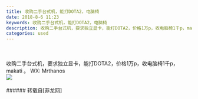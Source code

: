 ```yaml
---
title: 收购二手台式机，能打DOTA2，电脑椅
date: 2018-8-6 11:23
keywords: 收购二手台式机，能打DOTA2，电脑椅
description: 收购二手台式机，要求独立显卡，能打DOTA2，价格1万p，收电脑椅1千p，makati 。 WX: Mrthanos
categories: used
---
```

<td class="t_f" id="postmessage_1600375">

<br/>
<br/>
收购二手台式机，要求独立显卡，能打DOTA2，价格1万p，收电脑椅1千p，makati 。 WX: Mrthanos<br/>

<img aid="905829" data-cf-modified-d37c63fa33418b68fad1d1c5-="" file="data/attachment/forum/201808/06/112231m63l3zga35agkgem.jpg.thumb.jpg" id="aimg_905829" inpost="1" onclick="" onmouseover="" src="http://www.flw.ph/data/attachment/forum/201808/06/112231m63l3zga35agkgem.jpg" style="cursor:pointer" zoomfile="data/attachment/forum/201808/06/112231m63l3zga35agkgem.jpg"/>


<br/>
<br/>
</td>
###### 转载自[菲龙网]